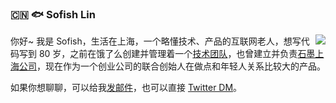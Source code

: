 ### :cn: :fish: Sofish Lin

<img align="right" src="https://github-readme-stats.vercel.app/api?username=sofish&show_icons=true&icon_color=0366d6&text_color=24292e&bg_color=ffffff&hide_title=true" />

你好~ 我是 Sofish，生活在上海，一个略懂技术、产品的互联网老人，想写代码写到 80 岁，之前在饿了么创建并管理着一个[技术团队](https://github.com/elemefe)，也曾建立并负责[石墨上海公司](https://shimo.im)，现在作为一个创业公司的联合创始人在做点和年轻人关系比较大的产品。

如果你想聊聊，可以给我[发邮件](mailto:sofish.lin+github@gmail.com)，也可以直接 [Twitter DM](https://twitter.com/sofish)。
